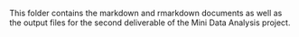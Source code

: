 This folder contains the markdown and rmarkdown documents as well as the output files for the second deliverable of the Mini Data Analysis project.